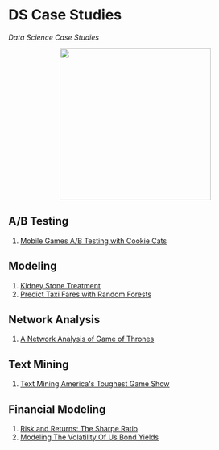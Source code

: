 # DS Case Studies
_Data Science Case Studies_

<p align="center">
  <img src="https://accesto.com/images/case_study_list.svg" height="300px">
</p>

## A/B Testing
1. [Mobile Games A/B Testing with Cookie Cats](https://github.com/vanessaaleung/ds-case-studies/tree/master/ab-testing/mobile-cookie-cats)

## Modeling
1. [Kidney Stone Treatment](https://github.com/vanessaaleung/ds-case-studies/tree/master/modeling/kidney-stone-treatment)
2. [Predict Taxi Fares with Random Forests](https://github.com/vanessaaleung/ds-case-studies/tree/master/modeling/taxi-fare)

## Network Analysis
1. [A Network Analysis of Game of Thrones](https://github.com/vanessaaleung/ds-case-studies/tree/master/network-analysis/game-of-thrones)

## Text Mining
1. [Text Mining America's Toughest Game Show](https://github.com/vanessaaleung/ds-case-studies/tree/master/text-mining/jeopardy)

## Financial Modeling
1. [Risk and Returns: The Sharpe Ratio](https://github.com/vanessaaleung/ds-case-studies/tree/master/financial-modeling/sharpe-ratio)
2. [Modeling The Volatility Of Us Bond Yields](https://github.com/vanessaaleung/ds-case-studies/tree/master/financial-modeling/us-bond-yields)

